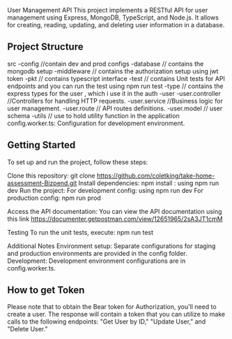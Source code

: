 User Management API
This project implements a RESTful API for user management using Express, MongoDB, TypeScript, and Node.js. It allows for creating, reading, updating, and deleting user information in a database.

## Project Structure
src
-config //contain dev and prod configs 
-database // contains the mongodb setup
-middleware // contains the authorization setup using jwt token
-pkt // contains typescript interface
-test // contains Unit tests for API endpoints and you can run the test using npm run test
-type // contains the express types for the user , which i use it in the auth
-user 
 -user.controller //Controllers for handling HTTP requests.
 -user.service //Business logic for user management.
 -user.route // API routes definitions.
 -user.model // user schema 
-utils // use to hold utility function in the application
config.worker.ts: Configuration for development environment.


## Getting Started
To set up and run the project, follow these steps:

Clone this repository:
git clone https://github.com/coletking/take-home-assessment-Bizpend.git
Install dependencies:
npm install : using npm run dev
Run the project:
For development config: using npm run dev
For production config: npm run prod

Access the API documentation:
You can view the API documentation using this link https://documenter.getpostman.com/view/12651965/2sA3JT1cmM

Testing
To run the unit tests, execute: npm run test

Additional Notes
Environment setup: Separate configurations for staging and production environments are provided in the config folder.
Development: Development environment configurations are in config.worker.ts.

## How to get Token

Please note that to obtain the Bear token for Authorization, you'll need to create a user. The response will contain a token that you can utilize to make calls to the following endpoints: "Get User by ID," "Update User," and "Delete User."